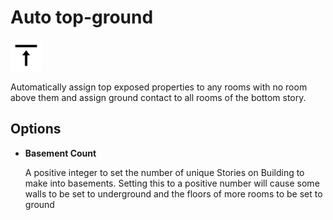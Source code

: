 # Auto top-ground
<img src="images/auto-top-ground.svg" width="50" height="50"> 

Automatically assign top exposed properties to any rooms with no room above them and assign ground contact to all rooms of the bottom story.

## Options

* **Basement Count**

  A positive integer to set the number of unique Stories on Building to make into basements. Setting this to a positive number will cause some walls to be set to underground and the floors of more rooms to be set to ground
